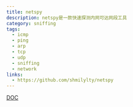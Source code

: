 ```yaml
---
title: netspy
description: netspy是一款快速探测内网可达网段工具
category: sniffing
tags:
  - icmp
  - ping
  - arp
  - tcp
  - udp
  - sniffing
  - network
links:
  - https://github.com/shmilylty/netspy
---
```

[DOC](https://raw.githubusercontent.com/shmilylty/netspy/main/README.md ':include')
